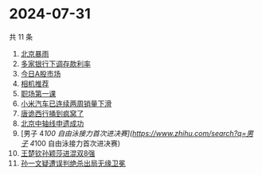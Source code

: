 # 2024-07-31

共 11 条

<!-- BEGIN -->
<!-- 最后更新时间 Wed Jul 31 2024 01:08:17 GMT+0800 (China Standard Time) -->

1. [北京暴雨](https://www.zhihu.com/search?q=北京暴雨)
1. [多家银行下调存款利率](https://www.zhihu.com/search?q=多家银行下调存款利率)
1. [今日A股市场](https://www.zhihu.com/search?q=今日A股市场)
1. [相机推荐](https://www.zhihu.com/search?q=相机推荐)
1. [职场第一课](https://www.zhihu.com/search?q=职场第一课)
1. [小米汽车已连续两周销量下滑](https://www.zhihu.com/search?q=小米汽车已连续两周销量下滑)
1. [唐诡西行捅到疯窝了](https://www.zhihu.com/search?q=唐诡西行捅到疯窝了)
1. [北京中轴线申遗成功](https://www.zhihu.com/search?q=北京中轴线申遗成功)
1. [男子 4*100 自由泳接力首次进决赛](https://www.zhihu.com/search?q=男子 4*100
   自由泳接力首次进决赛)
1. [王楚钦孙颖莎进混双8强](https://www.zhihu.com/search?q=王楚钦孙颖莎进混双8强)
1. [孙一文疑遭误判绝杀出局无缘卫冕](https://www.zhihu.com/search?q=孙一文疑遭误判绝杀出局无缘卫冕)

<!-- END -->
